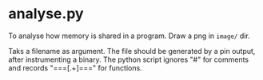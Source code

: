 # analyse.py

To analyse how memory is shared in a program. Draw a png in `image/` dir.

Taks a filename as argument. The file should be generated by a pin output, after instrumenting a binary. The python script ignores "#" for comments and records "===[.+]===" for functions.
